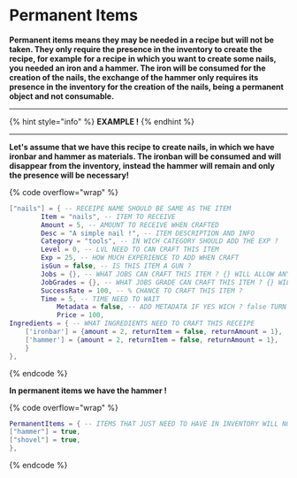 # Permanent Items

**Permanent items means they may be needed in a recipe but will not be taken. They only require the presence in the inventory to create the recipe, for example for a recipe in which you want to create some nails, you needed an iron and a hammer. The iron will be consumed for the creation of the nails, the exchange of the hammer only requires its presence in the inventory for the creation of the nails, being a permanent object and not consumable.**

***

{% hint style="info" %}
**EXAMPLE !**
{% endhint %}

***

**Let's assume that we have this recipe to create nails, in which we have ironbar and hammer as materials. The ironban will be consumed and will disappear from the inventory, instead the hammer will remain and only the presence will be necessary!**

{% code overflow="wrap" %}
```lua
["nails"] = { -- RECEIPE NAME SHOULD BE SAME AS THE ITEM
		Item = "nails", -- ITEM TO RECEIVE
		Amount = 5, -- AMOUNT TO RECEIVE WHEN CRAFTED
		Desc = "A simple nail !", -- ITEM DESCRIPTION AND INFO
		Category = "tools", -- IN WICH CATEGORY SHOULD ADD THE EXP ?
		Level = 0, -- LVL NEED TO CAN CRAFT THIS ITEM
		Exp = 25, -- HOW MUCH EXPERIENCE TO ADD WHEN CRAFT
		isGun = false, -- IS THIS ITEM A GUN ?
		Jobs = {}, -- WHAT JOBS CAN CRAFT THIS ITEM ? {} WILL ALLOW ANYBODY / {"jobname, "jobname"} WILL BE SHOWED ONLY TO THEM
		JobGrades = {}, -- WHAT JOBS GRADE CAN CRAFT THIS ITEM ? {} WILL ALLOW ANY / {1, 5} WILL BE SHOWED ONLY TO THIS RANK
		SuccessRate = 100, -- % CHANCE TO CRAFT THIS ITEM ?
		Time = 5, -- TIME NEED TO WAIT
        	Metadata = false, -- ADD METADATA IF YES WICH ? false TURN IT OFF
        	Price = 100,
Ingredients = { -- WHAT INGREDIENTS NEED TO CRAFT THIS RECEIPE
	['ironbar'] = {amount = 2, returnItem = false, returnAmount = 1},
	['hammer'] = {amount = 2, returnItem = false, returnAmount = 1},
	}
},   
```
{% endcode %}

**In permanent items we have the hammer !**

{% code overflow="wrap" %}
```lua
PermanentItems = { -- ITEMS THAT JUST NEED TO HAVE IN INVENTORY WILL NOT REMOVE THEM WHEN CRAFTING
["hammer"] = true,
["shovel"] = true,
}, 
```
{% endcode %}
